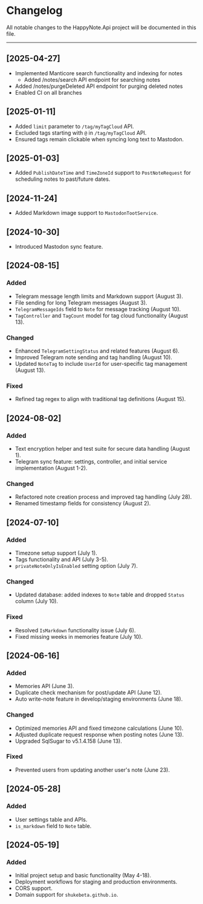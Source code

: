 # Changelog

All notable changes to the HappyNote.Api project will be documented in this file.

---

## [2025-04-27]
- Implemented Manticore search functionality and indexing for notes
    - Added /notes/search API endpoint for searching notes
- Added /notes/purgeDeleted API endpoint for purging deleted notes
- Enabled CI on all branches

## [2025-01-11]
- Added `limit` parameter to `/tag/myTagCloud` API.
- Excluded tags starting with `@` in `/tag/myTagCloud` API.
- Ensured tags remain clickable when syncing long text to Mastodon.

## [2025-01-03]
- Added `PublishDateTime` and `TimeZoneId` support to `PostNoteRequest` for scheduling notes to past/future dates.

## [2024-11-24]
- Added Markdown image support to `MastodonTootService`.

## [2024-10-30]
- Introduced Mastodon sync feature.

## [2024-08-15]

### Added
- Telegram message length limits and Markdown support (August 3).
- File sending for long Telegram messages (August 3).
- `TelegramMessageIds` field to `Note` for message tracking (August 10).
- `TagController` and `TagCount` model for tag cloud functionality (August 13).

### Changed
- Enhanced `TelegramSettingStatus` and related features (August 6).
- Improved Telegram note sending and tag handling (August 10).
- Updated `NoteTag` to include `UserId` for user-specific tag management (August 13).

### Fixed
- Refined tag regex to align with traditional tag definitions (August 15).

## [2024-08-02]

### Added
- Text encryption helper and test suite for secure data handling (August 1).
- Telegram sync feature: settings, controller, and initial service implementation (August 1-2).

### Changed
- Refactored note creation process and improved tag handling (July 28).
- Renamed timestamp fields for consistency (August 2).

## [2024-07-10]

### Added
- Timezone setup support (July 1).
- Tags functionality and API (July 3-5).
- `privateNoteOnlyIsEnabled` setting option (July 7).

### Changed
- Updated database: added indexes to `Note` table and dropped `Status` column (July 10).

### Fixed
- Resolved `IsMarkdown` functionality issue (July 6).
- Fixed missing weeks in memories feature (July 10).

## [2024-06-16]

### Added
- Memories API (June 3).
- Duplicate check mechanism for post/update API (June 12).
- Auto write-note feature in develop/staging environments (June 18).

### Changed
- Optimized memories API and fixed timezone calculations (June 10).
- Adjusted duplicate request response when posting notes (June 13).
- Upgraded SqlSugar to v5.1.4.158 (June 13).

### Fixed
- Prevented users from updating another user's note (June 23).

## [2024-05-28]

### Added
- User settings table and APIs.
- `is_markdown` field to `Note` table.

## [2024-05-19]

### Added
- Initial project setup and basic functionality (May 4-18).
- Deployment workflows for staging and production environments.
- CORS support.
- Domain support for `shukebeta.github.io`.
